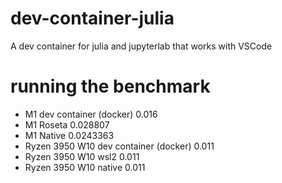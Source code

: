 # dev-container-julia
A dev container for julia and jupyterlab that works with VSCode


# running the benchmark

 - M1 dev container (docker) 0.016
 - M1 Roseta 0.028807
 - M1 Native 0.0243363
 - Ryzen 3950 W10 dev container (docker) 0.011
 - Ryzen 3950 W10 wsl2 0.011
 - Ryzen 3950 W10 native 0.011
